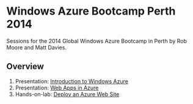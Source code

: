 Windows Azure Bootcamp Perth 2014
=============================

Sessions for the 2014 Global Windows Azure Bootcamp in Perth by Rob Moore and Matt Davies.

Overview
--------

1. Presentation: [Introduction to Windows Azure](raw/master/1_Introduction/Introduction.pptx)
2. Presentation: [Web Apps in Azure](raw/master/2_WebApps/WebApps.pptx)
3. Hands-on-lab: [Deploy an Azure Web Site](3_DeployWebSite/README.md)
